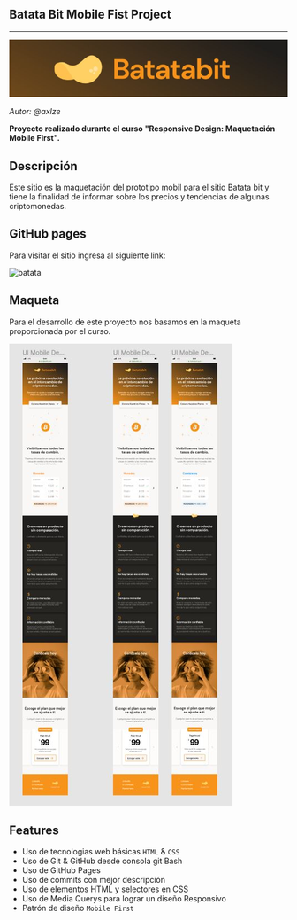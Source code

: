 ## Batata Bit Mobile Fist Project
---
![](./assets/other/readmePresentation.JPG)

*Autor: @axlze*

**Proyecto realizado durante el curso "Responsive Design: Maquetación Mobile First".**

## Descripción

Este sitio es la maquetación del prototipo mobil para el sitio Batata bit y tiene la finalidad de informar sobre los precios y tendencias de algunas criptomonedas.

## GitHub pages

Para visitar el sitio ingresa al siguiente link:

![batata]()

## Maqueta

Para el desarrollo de este proyecto nos basamos en la maqueta proporcionada por el curso.

![](./assets/other/maquetabatata.JPG)

## Features

- Uso de tecnologias web básicas `HTML` & `CSS`
- Uso de Git & GitHub desde consola git Bash
- Uso de GitHub Pages
- Uso de commits con mejor descripción
- Uso de elementos HTML y selectores en CSS
- Uso de Media Querys para lograr un diseño Responsivo
- Patrón de diseño `Mobile First`